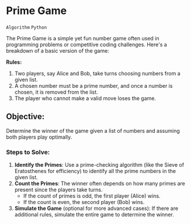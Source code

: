 # Prime Game

`Algorithm`
`Python`


The Prime Game is a simple yet fun number game often used in programming problems or competitive coding challenges. Here's a breakdown of a basic version of the game:

**Rules:**
1. Two players, say Alice and Bob, take turns choosing numbers from a given list.
2. A chosen number must be a prime number, and once a number is chosen, it is removed from the list.
3. The player who cannot make a valid move loses the game.

## Objective:
Determine the winner of the game given a list of numbers and assuming both players play optimally.

### Steps to Solve:
1. **Identify the Primes**: Use a prime-checking algorithm (like the Sieve of Eratosthenes for efficiency) to identify all the prime numbers in the given list.
2. **Count the Primes**: The winner often depends on how many primes are present since the players take turns.
	- If the count of primes is odd, the first player (Alice) wins.
	- If the count is even, the second player (Bob) wins.
3. **Simulate the Game** (optional for more advanced cases): If there are additional rules, simulate the entire game to determine the winner.
